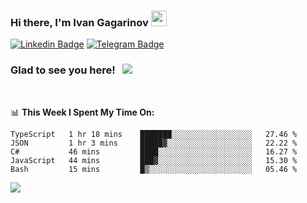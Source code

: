 ### Hi there, I'm Ivan Gagarinov <img src="https://media.giphy.com/media/hvRJCLFzcasrR4ia7z/giphy.gif" width="25px">

[![Linkedin Badge](https://img.shields.io/badge/-LinkedIn-0e76a8?style=flat-square&logo=Linkedin&logoColor=white)](https://linkedin.com/in/ivan-gagarinov-142ba3141/)
[![Telegram Badge](https://img.shields.io/badge/-Telegram-0088cc?style=flat-square&logo=Telegram&logoColor=white)](https://t.me/igagarinov)

### Glad to see you here! &nbsp; ![](https://visitor-badge.glitch.me/badge?page_id=dzencot.dzencot)

</br>

📊 **This Week I Spent My Time On:**
<!--START_SECTION:waka-->
```text
TypeScript   1 hr 18 mins    ███████░░░░░░░░░░░░░░░░░░   27.46 % 
JSON         1 hr 3 mins     █████▓░░░░░░░░░░░░░░░░░░░   22.22 % 
C#           46 mins         ████░░░░░░░░░░░░░░░░░░░░░   16.27 % 
JavaScript   44 mins         ███▓░░░░░░░░░░░░░░░░░░░░░   15.30 % 
Bash         15 mins         █▒░░░░░░░░░░░░░░░░░░░░░░░   05.46 % 
```
<!--END_SECTION:waka-->

[![](https://github-readme-stats.vercel.app/api?username=dzencot&theme=gruvbox)](https://github.com/dzencot)
